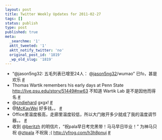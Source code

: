 ```yaml
---
layout: post
title: Twitter Weekly Updates for 2011-02-27
tags: []
status: publish
type: post
published: true
meta:
  _searchme: '1'
  aktt_tweeted: '1'
  aktt_notify_twitter: 'no'
  original_post_id: '1819'
  _wp_old_slug: '1819'
---
```

<ul class="aktt_tweet_digest">
	<li>“@jason5ng32: 五毛列表已增至24人： @<a href="http://twitter.com/jason5ng32" class="aktt_username">jason5ng32</a>/wumao”  已fo，甚是欢乐 <a href="http://twitter.com/azaleasays/statuses/39238360090279936" class="aktt_tweet_time">#</a></li>
	<li>Thomas Wartik remembers his early days at Penn State <a href="http://live.psu.edu/story/51449#nw63" rel="nofollow">http://live.psu.edu/story/51449#nw63</a>  不知道 Wartik Lab 是不是因他而得名 <a href="http://twitter.com/azaleasays/statuses/39824757574729728" class="aktt_tweet_time">#</a></li>
	<li>@<a href="http://twitter.com/cndiehard" class="aktt_username">cndiehard</a> gxgx! <a href="http://twitter.com/azaleasays/statuses/40161814708895745" class="aktt_tweet_time">#</a></li>
	<li>@<a href="http://twitter.com/McKayWei" class="aktt_username">McKayWei</a> 好多钱。。 <a href="http://twitter.com/azaleasays/statuses/40477745087512576" class="aktt_tweet_time">#</a></li>
	<li>Office里温度极高，走廊里温度较低，所以大门敞开多少就成了我的温度调节器。。 <a href="http://twitter.com/azaleasays/statuses/41297171055788032" class="aktt_tweet_time">#</a></li>
	<li>收到 @<a href="http://twitter.com/beritzh" class="aktt_username">beritzh</a> 的明信片，“祝pala早日考完黑带！马马早日毕业！” 为神马只祝 @<a href="http://twitter.com/ztpala" class="aktt_username">ztpala</a> 不祝我 ;(  <a href="http://yfrog.com/h3h8pnuj" rel="nofollow">http://yfrog.com/h3h8pnuj</a> <a href="http://twitter.com/azaleasays/statuses/41587491072909312" class="aktt_tweet_time">#</a></li>
</ul>
